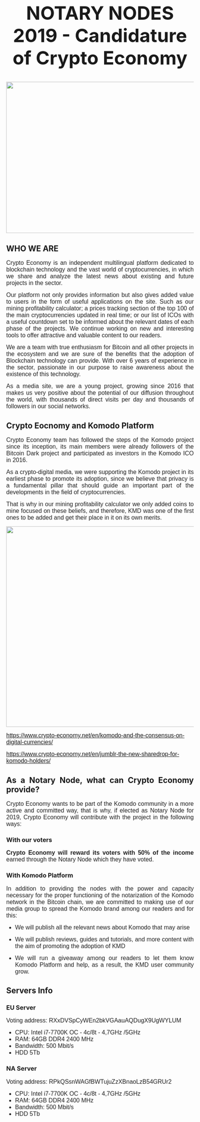 <h1 style="text-align: center; font-size: 50px;" align="justify"><strong>NOTARY NODES 2019 - Candidature of Crypto Economy</strong></h1>
<a href="https://www.crypto-economy.net/wp-content/uploads/2019/04/NOTARY-NODE.jpg"><img class="aligncenter wp-image-163365" src="https://www.crypto-economy.net/wp-content/uploads/2019/04/NOTARY-NODE-1024x460.jpg" alt="" width="900" height="405" /></a>
<h2 align="justify"><strong>WHO WE ARE</strong></h2>
<p align="justify"><span style="color: #222222;"><span style="font-family: Verdana, Geneva, sans-serif;"><span style="font-size: medium;">Crypto Economy is an independent multilingual platform dedicated to blockchain technology and the vast world of cryptocurrencies, in which we share and analyze the latest news about existing and future projects in the sector.</span></span></span></p>
<p align="justify"><span style="color: #222222;"><span style="font-family: Verdana, Geneva, sans-serif;"><span style="font-size: medium;">Our platform not only provides information but also gives added value to users in the form of useful applications on the site. Such as our mining profitability calculator; a prices tracking section of the top 100 of the main cryptocurrencies updated in real time; or our list of ICOs with a useful countdown set to be informed about the relevant dates of each phase of the projects. We continue working on new and interesting tools to offer attractive and valuable content to our readers.</span></span></span></p>
<p align="justify"><span style="color: #222222;"><span style="font-family: Verdana, Geneva, sans-serif;"><span style="font-size: medium;">We are a team with true enthusiasm for Bitcoin and all other projects in the ecosystem and we are sure of the benefits that the adoption of Blockchain technology can provide. With over 6 years of experience in the sector, passionate in our purpose to raise awareness about the existence of this technology.</span></span></span></p>
<p align="justify"><span style="color: #222222;"><span style="font-family: Verdana, Geneva, sans-serif;"><span style="font-size: medium;">As a media site, we are a young project, growing since 2016 that makes us very positive about the potential of our diffusion throughout the world, with thousands of direct visits per day and thousands of followers in our social networks.</span></span></span></p>

<h2 align="justify"><strong>Crypto Eocnomy and Komodo Platform</strong></h2>
<p align="justify"><span style="color: #222222;"><span style="font-family: Verdana, Geneva, sans-serif;"><span style="font-size: medium;">Crypto Economy team has followed the steps of the Komodo project since its inception, its main members were already followers of the Bitcoin Dark project and participated as investors in the Komodo ICO in 2016.</span></span></span></p>
<p align="justify"><span style="color: #222222;"><span style="font-family: Verdana, Geneva, sans-serif;"><span style="font-size: medium;">As a crypto-digital media, we were supporting the Komodo project in its earliest phase to promote its adoption, since we believe that privacy is a fundamental pillar that should guide an important part of the developments in the field of cryptocurrencies.</span></span></span></p>
<p align="justify"><span style="color: #222222;"><span style="font-family: Verdana, Geneva, sans-serif;"><span style="font-size: medium;">That is why in our mining profitability calculator we only added coins to mine focused on these beliefs, and therefore, KMD was one of the first ones to be added and get their place in it on its own merits.</span></span></span></p>
<p align="justify"><a href="https://www.crypto-economy.net/wp-content/uploads/2019/04/Profitability.jpg"><img class="aligncenter wp-image-163379 size-full" src="https://www.crypto-economy.net/wp-content/uploads/2019/04/Profitability.jpg" alt="" width="696" height="537" /></a></p>
<p align="justify"><span style="color: #222222;"><span style="font-family: Verdana, Geneva, sans-serif;"><span style="font-size: medium;"><a href="https://www.crypto-economy.net/en/komodo-and-the-consensus-on-digital-currencies/">https://www.crypto-economy.net/en/komodo-and-the-consensus-on-digital-currencies/</a></span></span></span></p>
<p align="justify"><span style="color: #222222;"><span style="font-family: Verdana, Geneva, sans-serif;"><span style="font-size: medium;"><a href="https://www.crypto-economy.net/en/jumblr-the-new-sharedrop-for-komodo-holders/">https://www.crypto-economy.net/en/jumblr-the-new-sharedrop-for-komodo-holders/</a></span></span></span></p>

<h2 align="justify"><strong>As a Notary Node, what can Crypto Economy provide?</strong></h2>
<p align="justify"><span style="color: #222222;"><span style="font-family: Verdana, Geneva, sans-serif;"><span style="font-size: large;"><span style="font-size: medium;">Crypto Economy wants to be part of the Komodo community in a more active and committed way, that is why, if elected as Notary Node for 2019, Crypto Economy will contribute with the project in the following way</span><span style="font-size: medium;">s</span><span style="font-size: medium;">:</span></span></span></span></p>

<h3 align="justify"><strong>With our voters</strong></h3>
<p align="justify"><span style="color: #222222;"><span style="font-family: Verdana, Geneva, sans-serif;"><span style="font-size: large;"><b><span style="font-size: medium;">Crypto Economy will reward its voters with 50% of the income</span></b><span style="font-size: medium;"> earned through the Notary Node </span><span style="font-size: medium;">which they have voted</span><span style="font-size: medium;">.</span></span></span></span></p>

<h3 align="justify"><strong>With Komodo Platform</strong></h3>
<p align="justify"><span style="color: #222222;"><span style="font-family: Verdana, Geneva, sans-serif;"><span style="font-size: medium;">In addition to providing the nodes with the power and capacity necessary for the proper functioning of the notarization of the Komodo network in the Bitcoin chain, we are committed to making use of our media group to spread the Komodo brand among our readers and for this:</span></span></span></p>

<ul>
 	<li>
<p align="justify"><span style="color: #222222;"><span style="font-family: Verdana, Geneva, sans-serif;"><span style="font-size: medium;">W</span></span></span><span style="color: #222222;"><span style="font-family: Verdana, Geneva, sans-serif;"><span style="font-size: medium;">e will publish all the relevant news about Komodo that may arise</span></span></span></p>
</li>
 	<li>
<p align="justify"><span style="color: #222222;"><span style="font-family: Verdana, Geneva, sans-serif;"><span style="font-size: medium;">We will publish </span></span></span><span style="color: #222222;"><span style="font-family: Verdana, Geneva, sans-serif;"><span style="font-size: medium;">r</span></span></span><span style="color: #222222;"><span style="font-family: Verdana, Geneva, sans-serif;"><span style="font-size: medium;">eviews, guides and tutorials, and more content with the aim of promoting the adoption of </span></span></span><span style="color: #222222;"><span style="font-family: Verdana, Geneva, sans-serif;"><span style="font-size: medium;">KMD</span></span></span></p>
</li>
 	<li>
<p align="justify"><span style="color: #222222;"><span style="font-family: Verdana, Geneva, sans-serif;"><span style="font-size: medium;">W</span></span></span><span style="color: #222222;"><span style="font-family: Verdana, Geneva, sans-serif;"><span style="font-size: medium;">e will run a giveaway among our readers to let them know Komodo Platform </span></span></span><span style="color: #222222;"><span style="font-family: Verdana, Geneva, sans-serif;"><span style="font-size: medium;">and help, as a result, the KMD user community grow.</span></span></span></p>
</li>
</ul>
<h2 align="justify"><strong>Servers Info</strong></h2>
<h3 align="justify"><strong>EU Server</strong></h3>
<p align="justify"><span style="color: #222222;"><span style="font-family: Verdana, Geneva, sans-serif;"><span style="font-size: medium;">Voting address: RXxDVSpCyWEn2bkVGAauAQDugX9UgWYLUM</span></span></span></p>

<ul>
 	<li><span style="color: #222222;"><span style="font-family: Verdana, Geneva, sans-serif;"><span style="font-size: medium;">CPU: Intel i7-7700K OC - 4c/8t - 4,7GHz /5GHz</span></span></span></li>
 	<li><span style="color: #222222;"><span style="font-family: Verdana, Geneva, sans-serif;"><span style="font-size: medium;">RAM: 64GB DDR4 2400 MHz</span></span></span></li>
 	<li><span style="color: #222222;"><span style="font-family: Verdana, Geneva, sans-serif;"><span style="font-size: medium;">Bandwidth: 500 Mbit/s </span></span></span></li>
 	<li><span style="color: #222222;"><span style="font-family: Verdana, Geneva, sans-serif;"><span style="font-size: medium;">HDD 5Tb</span></span></span></li>
</ul>
<h3 align="justify"><strong>NA Server</strong></h3>
<p align="justify"><span style="color: #222222;"><span style="font-family: Verdana, Geneva, sans-serif;"><span style="font-size: medium;">Voting address: RPkQSsnWAGfBWTujuZzXBnaoLzB54GRUr2</span></span></span></p>

<ul>
 	<li><span style="color: #222222;"><span style="font-family: Verdana, Geneva, sans-serif;"><span style="font-size: medium;">CPU: Intel i7-7700K OC - 4c/8t - 4,7GHz /5GHz</span></span></span></li>
 	<li><span style="color: #222222;"><span style="font-family: Verdana, Geneva, sans-serif;"><span style="font-size: medium;">RAM: 64GB DDR4 2400 MHz</span></span></span></li>
 	<li><span style="color: #222222;"><span style="font-family: Verdana, Geneva, sans-serif;"><span style="font-size: medium;">Bandwidth: 500 Mbit/s </span></span></span></li>
 	<li><span style="color: #222222;"><span style="font-family: Verdana, Geneva, sans-serif;"><span style="font-size: medium;">HDD 5Tb</span></span></span></li>
</ul>
